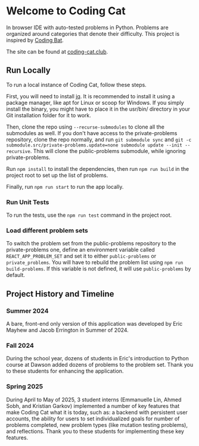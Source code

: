 # Welcome to Coding Cat

In browser IDE with auto-tested problems in Python. Problems are organized around categories that denote their difficulty. This project is inspired by [Coding Bat](https://www.codingbat.com).

The site can be found at [coding-cat.club](https://coding-cat.club).

## Run Locally

To run a local instance of Coding Cat, follow these steps.

First, you will need to install [jq](https://jqlang.org/). It is recommended to install it using a package manager, like apt for Linux or scoop for Windows. If you simply install the binary, you might have to place it in the usr/bin/ directory in your Git installation folder for it to work.

Then, clone the repo using `--recurse-submodules` to clone all the submodules as well. If you don't have access to the private-problems repository, clone the repo normally, and run `git submodule sync` and `git -c submodule.src/private-problems.update=none submodule update --init --recursive`. This will clone the public-problems submodule, while ignoring private-problems.

Run `npm install` to install the dependencies, then run `npm run build` in the project root to set up the list of problems.

Finally, run `npm run start` to run the app locally.

### Run Unit Tests

To run the tests, use the `npm run test` command in the project root.

### Load different problem sets

To switch the problem set from the public-problems repository to the private-problems one, define an environment variable called `REACT_APP_PROBLEM_SET` and set it to either `public-problems` or `private_problems`. You will have to rebuild the problem list using `npm run build-problems`. If this variable is not defined, it will use `public-problems` by default.

## Project History and Timeline

### Summer 2024
A bare, front-end only version of this application was developed by Eric Mayhew and Jacob Errington in Summer of 2024. 

### Fall 2024
During the school year, dozens of students in Eric's introduction to Python course at Dawson added dozens of problems to the problem set. Thank you to these students for enhancing the application.

### Spring 2025 
During April to May of 2025, 3 student interns (Emmanuelle Lin, Ahmed Sobh, and Kristian Garkov) implemented a number of key features that make Coding Cat what it is today, such as: a backend with persistent user accounts, the ability for users to set individualized goals for number of problems completed, new problem types (like mutation testing problems), and reflections.  Thank you to these students for implementing these key features. 
